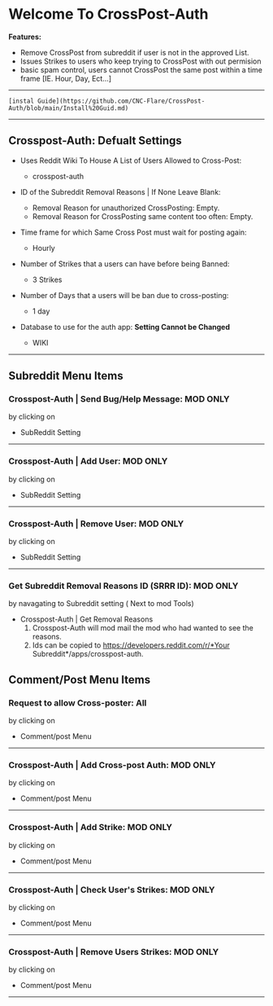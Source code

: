 # Welcome To CrossPost-Auth

**Features:**  
- Remove CrossPost from subreddit if user is not in the approved List.  
- Issues Strikes to users who keep trying to CrossPost with out permision  
- basic spam control, users cannot CrossPost the same post within a time frame [IE. Hour, Day, Ect...]

---
    [instal Guide](https://github.com/CNC-Flare/CrossPost-Auth/blob/main/Install%20Guid.md)
---
## Crosspost-Auth: Defualt Settings  
- Uses Reddit Wiki To House A List of Users Allowed to Cross-Post:  
    - crosspost-auth

- ID of the Subreddit Removal Reasons | If None Leave Blank:  
    - Removal Reason for unauthorized CrossPosting: Empty.  
    - Removal Reason for CrossPosting same content too often: Empty.
  
- Time frame for which Same Cross Post must wait for posting again:  
    - Hourly  
  
- Number of Strikes that a users can have before being Banned:
    - 3 Strikes

- Number of Days that a users will be ban due to cross-posting:
    - 1 day

- Database to use for the auth app: **Setting Cannot be Changed**
    - WIKI
---- 
## **Subreddit Menu Items**
### **Crosspost-Auth | Send Bug/Help Message: MOD ONLY**  
by clicking on

- SubReddit Setting  

---- 
### **Crosspost-Auth | Add User: MOD ONLY**  
by clicking on

- SubReddit Setting  

---- 
### **Crosspost-Auth | Remove User: MOD ONLY**  
by clicking on

- SubReddit Setting  

----  
### **Get Subreddit Removal Reasons ID (SRRR ID): MOD ONLY**  
by navagating to Subreddit setting ( Next to mod Tools)

- Crosspost-Auth | Get Removal Reasons
    1) Crosspost-Auth will mod mail the mod who had wanted to see the reasons.
    2) Ids can be copied to https://developers.reddit.com/r/*Your Subreddit*/apps/crosspost-auth. 

## **Comment/Post Menu Items**  
### **Request to allow Cross-poster: All**  
by clicking on  

- Comment/post Menu

---- 
### **Crosspost-Auth | Add Cross-post Auth: MOD ONLY**  
by clicking on

- Comment/post Menu

----  
### **Crosspost-Auth | Add Strike: MOD ONLY**  
by clicking on

- Comment/post Menu

----
### **Crosspost-Auth | Check User's Strikes: MOD ONLY**  
by clicking on

- Comment/post Menu

----
### **Crosspost-Auth | Remove Users Strikes: MOD ONLY**  
by clicking on

- Comment/post Menu

----

